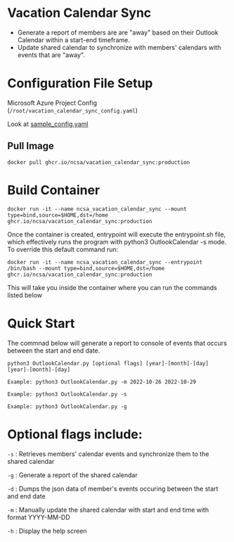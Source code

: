# Vacation Calendar Sync
- Generate a report of members are are "away" based on their Outlook Calendar within a start-end timeframe. 
- Update shared calendar to synchronize with members' calendars with events that are "away". 

# Configuration File Setup

Microsoft Azure Project Config (`/root/vacation_calendar_sync_config.yaml`)

Look at [sample_config.yaml](sample_config.yaml)

## Pull Image
```
docker pull ghcr.io/ncsa/vacation_calendar_sync:production
```

# Build Container 
```
docker run -it --name ncsa_vacation_calendar_sync --mount type=bind,source=$HOME,dst=/home ghcr.io/ncsa/vacation_calendar_sync:production
```

Once the container is created, entrypoint will execute the entrypoint.sh file, which effectively runs the program with python3 OutlookCalendar -s mode. To override this default command run:

```
docker run -it --name ncsa_vacation_calendar_sync --entrypoint /bin/bash --mount type=bind,source=$HOME,dst=/home ghcr.io/ncsa/vacation_calendar_sync:production
```

This will take you inside the container where you can run the commands listed below


# Quick Start
The commnad below will generate a report to console of events that occurs between the start and end date. 
```
python3 OutlookCalendar.py [optional flags] [year]-[month]-[day] [year]-[month]-[day]

Example: python3 OutlookCalendar.py -m 2022-10-26 2022-10-29

Example: python3 OutlookCalendar.py -s

Example: python3 OutlookCalendar.py -g
```

# Optional flags include:

`-s` : Retrieves members' calendar events and synchronize them to the shared calendar

`-g` : Generate a report of the shared calendar

`-d` : Dumps the json data of member's events occuring between the start and end date

`-m` : Manually update the shared calendar with start and end time with format YYYY-MM-DD

`-h` : Display the help screen
